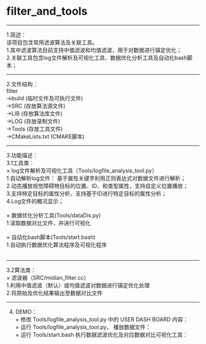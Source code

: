 # filter_and_tools
---
1.简述：<br>
  该项目包含常用滤波算法及关联工具。<br>
    1.其中滤波算法目前支持中值滤波和均值滤波，用于对数据进行镇定优化；<br>
    2.关联工具包含log文件解析及可视化工具、数据优化分析工具及自动化bash脚本；<br>
    
---    
2.文件结构：<br>
  filter     <br>
  ->build            (临时文件及可执行文件)<br>
  ->SRC              (存放算法源文件)<br>
  ->LIB              (存放算法库文件)<br>
  ->LOG              (存放录制文件)<br>
  ->Tools            (存放工具文件)<br>
  ->CMakeLists.txt   (CMAKE脚本)<br>

--- 
3.功能描述：<br>
  3.1工具类：<br>
  × log文件解析及可视化工具（Tools/logfile_analysis_tool.py）<br>
    1.自动解析log文件： 基于属性关键字利用正则表达式对数据文件进行解析；<br>
    2.动态播放视觉障碍物目标的位置、ID、和类型属性，支持自定义位置播放；<br>
    3.支持特定目标的属性分析，支持基于ID进行特定目标的属性分析；<br>
    4.Log文件的概况显示；<br>
    <br>
  × 数据优化分析工具(Tools/dataDis.py)<br>
    1.读取数据对比文件，并进行可视化<br>
    <br>
  × 自动化bash脚本(Tools/start.bash)<br>
    1.自动执行数据优化算法程序及可视化程序<br>
    <br>
    
---    
  3.2算法类：<br>
  × 滤波器（SRC/midian_filter.cc）<br>
    1.利用中值滤波（默认）或均值滤波对数据进行镇定优化处理<br>
    2.将原始及优化结果输出至数据对比文件<br>
    
---   
4. DEMO：<br>
  × 修改 Tools/logfile_analysis_tool.py 中的 USER DASH BOARD 内容：<br>
  × 运行 Tools/logfile_analysis_tool.py， 播放数据文件：<br>
  × 运行 Tools/start.bash 执行数据滤波优化及对应数据对比可视化工具：<br>
  
    
